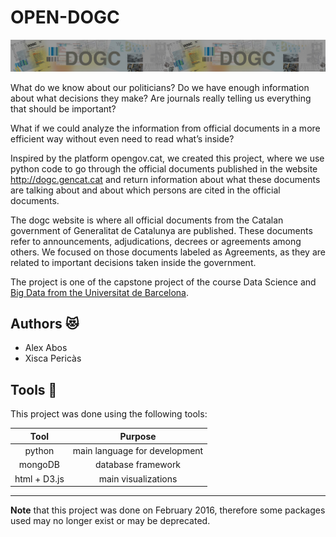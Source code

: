 # OPEN-DOGC

![dogc_website](img/dogc_website.jpg)

What do we know about our politicians? Do we have enough information about what decisions they make? Are journals really telling us everything that should be important?

What if we could analyze the information from official documents in a more efficient way without even need to read what’s inside?

Inspired by the platform opengov.cat, we created this project, where we use python code to go through the official documents published in the website http://dogc.gencat.cat and return information about what these documents are talking about and about which persons are cited in the official documents.

The dogc website is where all official documents from the Catalan government of Generalitat de Catalunya are published. These documents refer to announcements, adjudications, decrees or agreements among others. We focused on those documents labeled as Agreements, as they are related to important decisions taken inside the government.

The project is one of the capstone project of the course Data Science and [Big Data from the Universitat de Barcelona](https://www.ub.edu/web/ub/es/estudis/oferta_formativa/masters_propis/fitxa/I/201911632/index.html).

## Authors 😻

- Alex Abos
- Xisca Pericàs

## Tools 🔨

This project was done using the following tools:

| Tool 	| Purpose 	|
|:----:	|:-------:	|
|   python   	|  main language for development        	|
|   mongoDB   	|  database framework        	|
|   html + D3.js   	|  main visualizations        	|

----

**Note** that this project was done on February 2016, therefore some packages used may no longer exist or may be deprecated.
